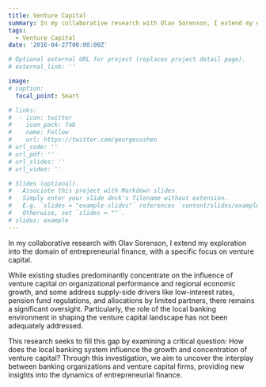 ```yaml
---
title: Venture Capital
summary: In my collaborative research with Olav Sorenson, I extend my exploration into the domain of entrepreneurial finance, with a specific focus on venture capital.
tags:
  - Venture Capital
date: '2016-04-27T00:00:00Z'

# Optional external URL for project (replaces project detail page).
# external_link: ''

image:
# caption:
  focal_point: Smart

# links:
#  - icon: twitter
#    icon_pack: fab
#    name: Follow
#    url: https://twitter.com/georgecushen
# url_code: ''
# url_pdf: ''
# url_slides: ''
# url_video: ''

# Slides (optional).
#   Associate this project with Markdown slides.
#   Simply enter your slide deck's filename without extension.
#   E.g. `slides = "example-slides"` references `content/slides/example-slides.md`.
#   Otherwise, set `slides = ""`.
# slides: example
---
```

In my collaborative research with Olav Sorenson, I extend my exploration into the domain of entrepreneurial
finance, with a specific focus on venture capital. 

While existing studies predominantly concentrate on the influence of venture capital on organizational performance and regional economic growth, and some address supply-side drivers like low-interest rates, pension fund regulations, and allocations by limited partners, there remains a significant oversight. Particularly, the role of the local banking environment in shaping the venture capital landscape has not been adequately addressed. 

This research seeks to fill this gap by examining a critical question: How does the local banking system influence the growth and concentration of venture capital? Through this investigation, we aim to uncover the interplay between banking organizations and venture capital firms, providing new insights into the dynamics of entrepreneurial
finance.
